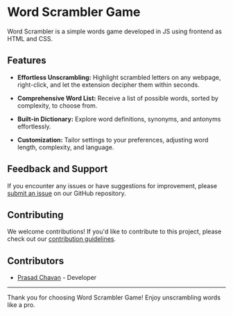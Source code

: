 # Word Scrambler Game

Word Scrambler is a simple words game developed in JS using frontend as HTML and CSS.

## Features

- **Effortless Unscrambling:** Highlight scrambled letters on any webpage, right-click, and let the extension decipher them within seconds.

- **Comprehensive Word List:** Receive a list of possible words, sorted by complexity, to choose from.

- **Built-in Dictionary:** Explore word definitions, synonyms, and antonyms effortlessly.

- **Customization:** Tailor settings to your preferences, adjusting word length, complexity, and language.


## Feedback and Support

If you encounter any issues or have suggestions for improvement, please [submit an issue](link-to-issue-tracker) on our GitHub repository.

## Contributing

We welcome contributions! If you'd like to contribute to this project, please check out our [contribution guidelines](link-to-contributing-guide).

## Contributors

- [Prasad Chavan](https://github.com/prasad-chavan1) - Developer


---

Thank you for choosing Word Scrambler Game! Enjoy unscrambling words like a pro.
